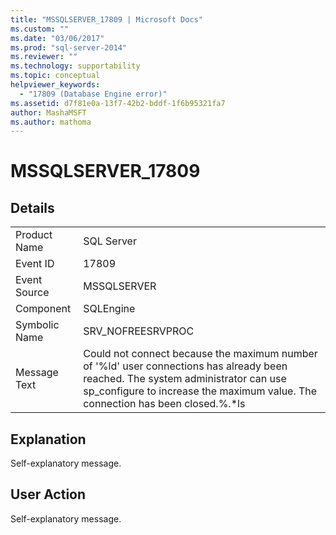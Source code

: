 ```yaml
---
title: "MSSQLSERVER_17809 | Microsoft Docs"
ms.custom: ""
ms.date: "03/06/2017"
ms.prod: "sql-server-2014"
ms.reviewer: ""
ms.technology: supportability
ms.topic: conceptual
helpviewer_keywords: 
  - "17809 (Database Engine error)"
ms.assetid: d7f81e0a-13f7-42b2-bddf-1f6b95321fa7
author: MashaMSFT
ms.author: mathoma
---
```

# MSSQLSERVER_17809
    
## Details  
  
|||  
|-|-|  
|Product Name|SQL Server|  
|Event ID|17809|  
|Event Source|MSSQLSERVER|  
|Component|SQLEngine|  
|Symbolic Name|SRV_NOFREESRVPROC|  
|Message Text|Could not connect because the maximum number of '%ld' user connections has already been reached. The system administrator can use sp_configure to increase the maximum value. The connection has been closed.%.*ls|  
  
## Explanation  
 Self-explanatory message.  
  
## User Action  
 Self-explanatory message.  
  
  
